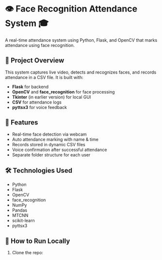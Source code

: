 # 👁️ Face Recognition Attendance System 🎓

A real-time attendance system using Python, Flask, and OpenCV that marks attendance using face recognition.

## 📌 Project Overview
This system captures live video, detects and recognizes faces, and records attendance in a CSV file. It is built with:
- **Flask** for backend
- **OpenCV** and **face_recognition** for face processing
- **Tkinter** (in earlier version) for local GUI
- **CSV** for attendance logs
- **pyttsx3** for voice feedback

## 🎯 Features
- Real-time face detection via webcam
- Auto attendance marking with name & time
- Records stored in dynamic CSV files
- Voice confirmation after successful attendance
- Separate folder structure for each user

## 🛠️ Technologies Used
- Python
- Flask
- OpenCV
- face_recognition
- NumPy
- Pandas
- MTCNN
- scikit-learn
- pyttsx3

## 🚀 How to Run Locally

1. Clone the repo:
